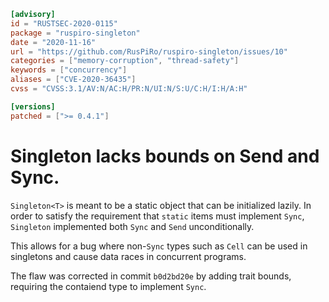 ```toml
[advisory]
id = "RUSTSEC-2020-0115"
package = "ruspiro-singleton"
date = "2020-11-16"
url = "https://github.com/RusPiRo/ruspiro-singleton/issues/10"
categories = ["memory-corruption", "thread-safety"]
keywords = ["concurrency"]
aliases = ["CVE-2020-36435"]
cvss = "CVSS:3.1/AV:N/AC:H/PR:N/UI:N/S:U/C:H/I:H/A:H"

[versions]
patched = [">= 0.4.1"]
```

# Singleton lacks bounds on Send and Sync.

`Singleton<T>` is meant to be a static object that can be initialized lazily. In
order to satisfy the requirement that `static` items must implement `Sync`,
`Singleton` implemented both `Sync` and `Send` unconditionally.

This allows for a bug where non-`Sync` types such as `Cell` can be used in
singletons and cause data races in concurrent programs.

The flaw was corrected in commit `b0d2bd20e` by adding trait bounds, requiring
the contaiend type to implement `Sync`.
